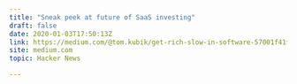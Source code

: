 ```yaml
---
title: "Sneak peek at future of SaaS investing"
draft: false
date: 2020-01-03T17:50:13Z
link: https://medium.com/@tom.kubik/get-rich-slow-in-software-57001f41f3a9?utm_medium=RSS&utm_source=hune
site: medium.com
topic: Hacker News  

---
```


